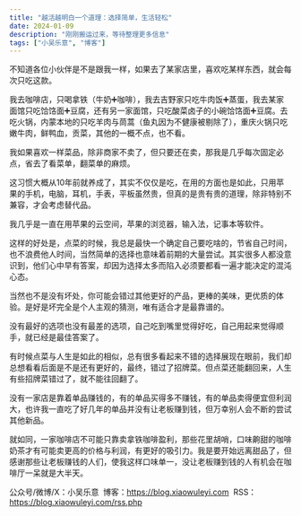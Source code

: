 ```yaml
---
title: "越活越明白一个道理：选择简单，生活轻松"
date: 2024-01-09
description: "刚刚搬运过来，等待整理更多信息"
tags: ["小吴乐意", "博客"]
---
```


不知道各位小伙伴是不是跟我一样，如果去了某家店里，喜欢吃某样东西，就会每次只吃这款。

我去咖啡店，只喝拿铁（牛奶➕咖啡），我去吉野家只吃牛肉饭➕蒸蛋，我去某家面馆只吃饸饹面➕豆腐，还有另一家面馆，只吃酸菜卤子的小碗饸饹面➕豆腐。去吃火锅，内蒙本地的只吃羊肉与茼蒿（鱼丸因为不健康被剔除了），重庆火锅只吃嫩牛肉，鲜鸭血，贡菜，其他的一概不点，也不看。

我如果喜欢一样菜品，除非商家不卖了，但只要还在卖，那我是几乎每次固定必点，省去了看菜单，翻菜单的麻烦。

这习惯大概从10年前就养成了，其实不仅仅是吃，在用的方面也是如此，只用苹果的手机，电脑，耳机，手表，平板虽然贵，但真的是贵有贵的道理，除非特别不兼容，才会考虑替代品。

我几乎是一直在用苹果的云空间，苹果的浏览器，输入法，记事本等软件。

这样的好处是，点菜的时候，我总是最快一个确定自己要吃啥的，节省自己时间，也不浪费他人时间，当然简单的选择也意味着前期的大量尝试。其实很多人都没意识到，他们心中早有答案，却因为选择太多而陷入必须要都看一遍才能决定的混沌心态。

当然也不是没有坏处，你可能会错过其他更好的产品，更棒的美味，更优质的体验。是好是坏完全是个人主观的猜测，唯有适合才是最靠谱的。

没有最好的选项也没有最差的选项，自己吃到嘴里觉得好吃，自己用起来觉得顺手，就已经是最佳答案了。

有时候点菜与人生是如此的相似，总有很多看起来不错的选择展现在眼前，我们却总想看看后面是不是还有更好的，最终，错过了招牌菜。但点菜还能翻回来，人生有些招牌菜错过了，就不能往回翻了。

没有一家店是靠着单品赚钱的，有的单品买得多不赚钱，有的单品卖得便宜但利润大，也许我一直吃了好几年的单品并没有让老板赚到钱，但万幸别人会不断的尝试其他新品。

就如同，一家咖啡店不可能只靠卖拿铁咖啡盈利，那些花里胡哨，口味齁甜的咖啡奶茶才有可能卖更高的价格与利润，有更好的吸引力。我是要开始远离甜品了，但感谢那些让老板赚钱的人们，使我这样口味单一，没让老板赚到钱的人有机会在咖啡厅一呆就是大半天。

公众号/微博/X：小吴乐意
 博客：https://blog.xiaowuleyi.com
 RSS：https://blog.xiaowuleyi.com/rss.php
